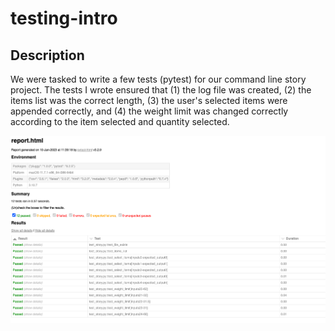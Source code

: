 # testing-intro

## Description

We were tasked to write a few tests (pytest) for our command line story project. The tests I wrote ensured that (1) the log file was created, (2) the items list was the correct length, (3) the user's selected items were appended correctly, and (4) the weight limit was changed correctly according to the item selected and quantity selected.

![Test Report HTML](./test_report.png)